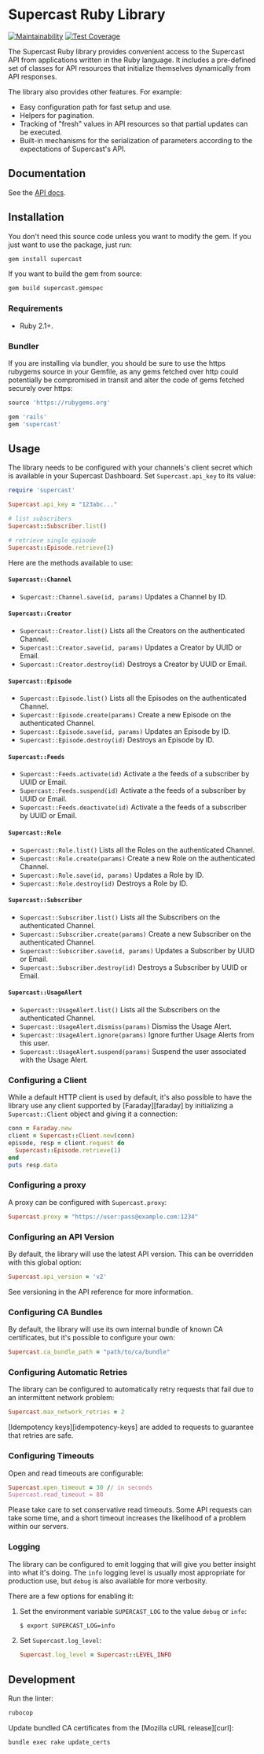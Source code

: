 # Supercast Ruby Library

[![Maintainability](https://api.codeclimate.com/v1/badges/6397744dd3eebf6205f6/maintainability)](https://codeclimate.com/github/company-z/supercast-api-ruby/maintainability)
[![Test Coverage](https://api.codeclimate.com/v1/badges/6397744dd3eebf6205f6/test_coverage)](https://codeclimate.com/github/company-z/supercast-api-ruby/test_coverage)

The Supercast Ruby library provides convenient access to the Supercast API from
applications written in the Ruby language. It includes a pre-defined set of
classes for API resources that initialize themselves dynamically from API
responses.

The library also provides other features. For example:

- Easy configuration path for fast setup and use.
- Helpers for pagination.
- Tracking of "fresh" values in API resources so that partial updates can be executed.
- Built-in mechanisms for the serialization of parameters according to the expectations of Supercast's API.

## Documentation

See the [API docs](http://api.supercast.tech/).

## Installation

You don't need this source code unless you want to modify the gem. If you just
want to use the package, just run:

```sh
gem install supercast
```

If you want to build the gem from source:

```sh
gem build supercast.gemspec
```

### Requirements

- Ruby 2.1+.

### Bundler

If you are installing via bundler, you should be sure to use the https rubygems
source in your Gemfile, as any gems fetched over http could potentially be
compromised in transit and alter the code of gems fetched securely over https:

```ruby
source 'https://rubygems.org'

gem 'rails'
gem 'supercast'
```

## Usage

The library needs to be configured with your channels's client secret which is
available in your Supercast Dashboard. Set `Supercast.api_key` to its
value:

```ruby
require 'supercast'

Supercast.api_key = "123abc..."

# list subscribers
Supercast::Subscriber.list()

# retrieve single episode
Supercast::Episode.retrieve(1)
```

Here are the methods available to use:

#### `Supercast::Channel`

- `Supercast::Channel.save(id, params)` Updates a Channel by ID.

#### `Supercast::Creator`

- `Supercast::Creator.list()` Lists all the Creators on the authenticated Channel.
- `Supercast::Creator.save(id, params)` Updates a Creator by UUID or Email.
- `Supercast::Creator.destroy(id)` Destroys a Creator by UUID or Email.

#### `Supercast::Episode`

- `Supercast::Episode.list()` Lists all the Episodes on the authenticated Channel.
- `Supercast::Episode.create(params)` Create a new Episode on the authenticated Channel.
- `Supercast::Episode.save(id, params)` Updates an Episode by ID.
- `Supercast::Episode.destroy(id)` Destroys an Episode by ID.

#### `Supercast::Feeds`

- `Supercast::Feeds.activate(id)` Activate a the feeds of a subscriber by UUID or Email.
- `Supercast::Feeds.suspend(id)` Activate a the feeds of a subscriber by UUID or Email.
- `Supercast::Feeds.deactivate(id)` Activate a the feeds of a subscriber by UUID or Email.

#### `Supercast::Role`

- `Supercast::Role.list()` Lists all the Roles on the authenticated Channel.
- `Supercast::Role.create(params)` Create a new Role on the authenticated Channel.
- `Supercast::Role.save(id, params)` Updates a Role by ID.
- `Supercast::Role.destroy(id)` Destroys a Role by ID.

#### `Supercast::Subscriber`

- `Supercast::Subscriber.list()` Lists all the Subscribers on the authenticated Channel.
- `Supercast::Subscriber.create(params)` Create a new Subscriber on the authenticated Channel.
- `Supercast::Subscriber.save(id, params)` Updates a Subscriber by UUID or Email.
- `Supercast::Subscriber.destroy(id)` Destroys a Subscriber by UUID or Email.

#### `Supercast::UsageAlert`

- `Supercast::UsageAlert.list()` Lists all the Subscribers on the authenticated Channel.
- `Supercast::UsageAlert.dismiss(params)` Dismiss the Usage Alert.
- `Supercast::UsageAlert.ignore(params)` Ignore further Usage Alerts from this user.
- `Supercast::UsageAlert.suspend(params)` Suspend the user associated with the Usage Alert.

### Configuring a Client

While a default HTTP client is used by default, it's also possible to have the
library use any client supported by [Faraday][faraday] by initializing a
`Supercast::Client` object and giving it a connection:

```ruby
conn = Faraday.new
client = Supercast::Client.new(conn)
episode, resp = client.request do
  Supercast::Episode.retrieve(1)
end
puts resp.data
```

### Configuring a proxy

A proxy can be configured with `Supercast.proxy`:

```ruby
Supercast.proxy = "https://user:pass@example.com:1234"
```

### Configuring an API Version

By default, the library will use the latest API version.
This can be overridden with this global option:

```ruby
Supercast.api_version = 'v2'
```

See versioning in the API reference for more information.

### Configuring CA Bundles

By default, the library will use its own internal bundle of known CA
certificates, but it's possible to configure your own:

```ruby
Supercast.ca_bundle_path = "path/to/ca/bundle"
```

### Configuring Automatic Retries

The library can be configured to automatically retry requests that fail due to
an intermittent network problem:

```ruby
Supercast.max_network_retries = 2
```

[Idempotency keys][idempotency-keys] are added to requests to guarantee that
retries are safe.

### Configuring Timeouts

Open and read timeouts are configurable:

```ruby
Supercast.open_timeout = 30 // in seconds
Supercast.read_timeout = 80
```

Please take care to set conservative read timeouts. Some API requests can take
some time, and a short timeout increases the likelihood of a problem within our
servers.

### Logging

The library can be configured to emit logging that will give you better insight
into what it's doing. The `info` logging level is usually most appropriate for
production use, but `debug` is also available for more verbosity.

There are a few options for enabling it:

1. Set the environment variable `SUPERCAST_LOG` to the value `debug` or `info`:

   ```sh
   $ export SUPERCAST_LOG=info
   ```

2. Set `Supercast.log_level`:

   ```ruby
   Supercast.log_level = Supercast::LEVEL_INFO
   ```

## Development

Run the linter:

```sh
rubocop
```

Update bundled CA certificates from the [Mozilla cURL release][curl]:

```sh
bundle exec rake update_certs
```

